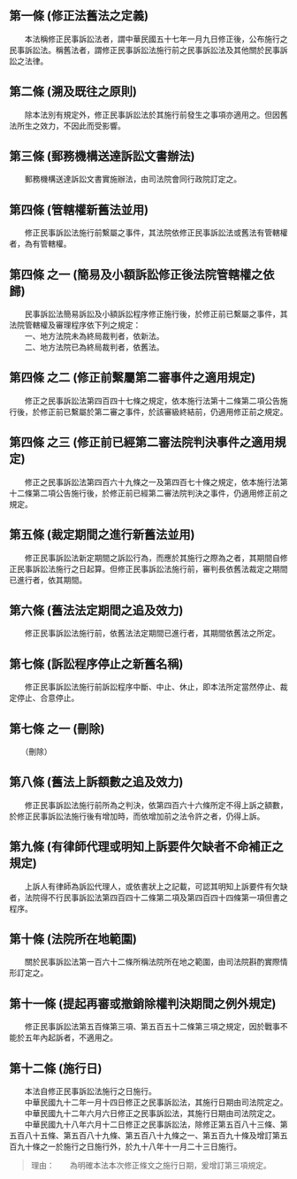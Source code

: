 第一條 (修正法舊法之定義)
-------------------------
　　本法稱修正民事訴訟法者，謂中華民國五十七年一月九日修正後，公布施行之民事訴訟法。稱舊法者，謂修正民事訴訟法施行前之民事訴訟法及其他關於民事訴訟之法律。  


第二條 (溯及既往之原則)
-----------------------
　　除本法別有規定外，修正民事訴訟法於其施行前發生之事項亦適用之。但因舊法所生之效力，不因此而受影響。  


第三條 (郵務機構送達訴訟文書辦法)
---------------------------------
　　郵務機構送達訴訟文書實施辦法，由司法院會同行政院訂定之。  


第四條 (管轄權新舊法並用)
-------------------------
　　修正民事訴訟法施行前繫屬之事件，其法院依修正民事訴訟法或舊法有管轄權者，為有管轄權。  


第四條 之一 (簡易及小額訴訟修正後法院管轄權之依歸)
--------------------------------------------------
　　民事訴訟法簡易訴訟及小額訴訟程序修正施行後，於修正前已繫屬之事件，其法院管轄權及審理程序依下列之規定：  
　　一、地方法院未為終局裁判者，依新法。  
　　二、地方法院已為終局裁判者，依舊法。  


第四條 之二 (修正前繫屬第二審事件之適用規定)
--------------------------------------------
　　修正之民事訴訟法第四百四十七條之規定，依本施行法第十二條第二項公告施行後，於修正前已繫屬於第二審之事件，於該審級終結前，仍適用修正前之規定。  


第四條 之三 (修正前已經第二審法院判決事件之適用規定)
----------------------------------------------------
　　修正之民事訴訟法第四百六十九條之一及第四百七十條之規定，依本施行法第十二條第二項公告施行後，於修正前已經第二審法院判決之事件，仍適用修正前之規定。  


第五條 (裁定期間之進行新舊法並用)
---------------------------------
　　修正民事訴訟法新定期間之訴訟行為，而應於其施行之際為之者，其期間自修正民事訴訟法施行之日起算。但修正民事訴訟法施行前，審判長依舊法裁定之期間已進行者，依其期間。  


第六條 (舊法法定期間之追及效力)
-------------------------------
　　修正民事訴訟法施行前，依舊法法定期間已進行者，其期間依舊法之所定。  


第七條 (訴訟程序停止之新舊名稱)
-------------------------------
　　修正民事訴訟法施行前訴訟程序中斷、中止、休止，即本法所定當然停止、裁定停止、合意停止。  


第七條 之一 (刪除)
------------------
　　（刪除）  


第八條 (舊法上訴額數之追及效力)
-------------------------------
　　修正民事訴訟法施行前所為之判決，依第四百六十六條所定不得上訴之額數，於修正民事訴訟法施行後有增加時，而依增加前之法令許之者，仍得上訴。  


第九條 (有律師代理或明知上訴要件欠缺者不命補正之規定)
-----------------------------------------------------
　　上訴人有律師為訴訟代理人，或依書狀上之記載，可認其明知上訴要件有欠缺者，法院得不行民事訴訟法第四百四十二條第二項及第四百四十四條第一項但書之程序。  


第十條 (法院所在地範圍)
-----------------------
　　關於民事訴訟法第一百六十二條所稱法院所在地之範圍，由司法院斟酌實際情形訂定之。  


第十一條 (提起再審或撤銷除權判決期間之例外規定)
-----------------------------------------------
　　修正民事訴訟法第五百條第三項、第五百五十二條第三項之規定，因於戰事不能於五年內起訴者，不適用之。  


第十二條 (施行日)
-----------------
　　本法自修正民事訴訟法施行之日施行。  
　　中華民國九十二年一月十四日修正之民事訴訟法，其施行日期由司法院定之。  
　　中華民國九十二年六月六日修正之民事訴訟法，其施行日期由司法院定之。  
　　中華民國九十八年六月十二日修正之民事訴訟法，除修正第五百八十三條、第五百八十五條、第五百八十九條、第五百八十九條之一、第五百九十條及增訂第五百九十條之一於施行之日施行外，於九十八年十一月二十三日施行。  
> 理由：　　為明確本法本次修正條文之施行日期，爰增訂第三項規定。